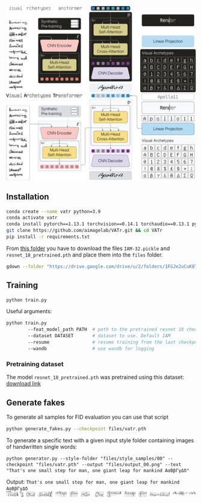 ![test](https://github.com/aimagelab/VATr/blob/main/files/model_dark.png?raw=true#gh-dark-mode-only)
![test](https://github.com/aimagelab/VATr/blob/main/files/model_light.png?raw=true#gh-light-mode-only)

## Installation

```bash
conda create --name vatr python=3.9
conda activate vatr
conda install pytorch==1.13.1 torchvision==0.14.1 torchaudio==0.13.1 pytorch-cuda=11.7 -c pytorch -c nvidia
git clone https://github.com/aimagelab/VATr.git && cd VATr
pip install -r requirements.txt
```

From [this folder](https://drive.google.com/drive/folders/1FGJe2uCuK8T9HrFzY_Zc-KMIo0oPJGGY?usp=share_link) you have to download the files `IAM-32.pickle` and `resnet_18_pretrained.pth` and place them into the `files` folder.

```bash
gdown --folder "https://drive.google.com/drive/u/2/folders/1FGJe2uCuK8T9HrFzY_Zc-KMIo0oPJGGY"
```

## Training

```bash
python train.py
```
Useful arguments:
```bash
python train.py
        --feat_model_path PATH  # path to the pretrained resnet 18 checkpoint. If none, the resnet will be trained from scratch
        --dataset DATASET       # dataset to use. Default IAM
        --resume                # resume training from the last checkpoint with the same name
        --wandb                 # use wandb for logging
```

### Pretraining dataset
The model `resnet_18_pretrained.pth` was pretrained using this dataset: [download link](https://drive.google.com/drive/folders/1Xs_rR0EWt09-K6vmlvAI8pwsrmHSknC8?usp=share_link)

## Generate fakes
To generate all samples for FID evaluation you can use that script
```bash
python generate_fakes.py --checkpoint files/vatr.pth
```
To generate a specific text with a given input style folder containing images of handwritten single words:
```
python generator.py --style-folder "files/style_samples/00" --checkpoint "files/vatr.pth" --output "files/output_00.png" --text "That's one small step for man, one giant leap for mankind ΑαΒβΓγΔδ"
```
Output: `That's one small step for man, one giant leap for mankind ΑαΒβΓγΔδ`
![test](https://github.com/aimagelab/VATr/blob/main/files/output_00.png?raw=true)
